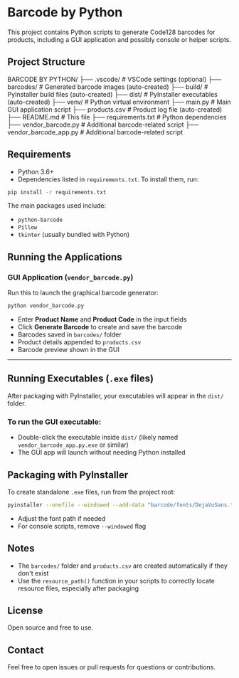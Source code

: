 
# Barcode by Python

This project contains Python scripts to generate Code128 barcodes for products, including a GUI application and possibly console or helper scripts.

## Project Structure


BARCODE BY PYTHON/
├── .vscode/                      # VSCode settings (optional)
├── barcodes/                     # Generated barcode images (auto-created)
├── build/                        # PyInstaller build files (auto-created)
├── dist/                         # PyInstaller executables (auto-created)
├── venv/                         # Python virtual environment
├── main.py                       # Main GUI application script
├── products.csv                  # Product log file (auto-created)
├── README.md                    # This file
├── requirements.txt              # Python dependencies
├── vendor\_barcode.py             # Additional barcode-related script
├── vendor\_barcode\_app.py         # Additional barcode-related script


## Requirements

- Python 3.6+  
- Dependencies listed in `requirements.txt`. To install them, run:
```bash
pip install -r requirements.txt
````


The main packages used include:
* `python-barcode`
* `Pillow`
* `tkinter` (usually bundled with Python)

## Running the Applications

### GUI Application (`vendor_barcode.py`)

Run this to launch the graphical barcode generator:

```bash
python vendor_barcode.py
```

* Enter **Product Name** and **Product Code** in the input fields
* Click **Generate Barcode** to create and save the barcode
* Barcodes saved in `barcodes/` folder
* Product details appended to `products.csv`
* Barcode preview shown in the GUI

---

## Running Executables (`.exe` files)

After packaging with PyInstaller, your executables will appear in the `dist/` folder.

### To run the GUI executable:

* Double-click the executable inside `dist/` (likely named `vendor_barcode_app.py.exe` or similar)
* The GUI app will launch without needing Python installed

## Packaging with PyInstaller

To create standalone `.exe` files, run from the project root:

```bash
pyinstaller --onefile --windowed --add-data "barcode/fonts/DejaVuSans.ttf;barcode/fonts" vendor_barcode_app.py
```

* Adjust the font path if needed
* For console scripts, remove `--windowed` flag

## Notes

* The `barcodes/` folder and `products.csv` are created automatically if they don't exist
* Use the `resource_path()` function in your scripts to correctly locate resource files, especially after packaging

## License
Open source and free to use.

## Contact
Feel free to open issues or pull requests for questions or contributions.







